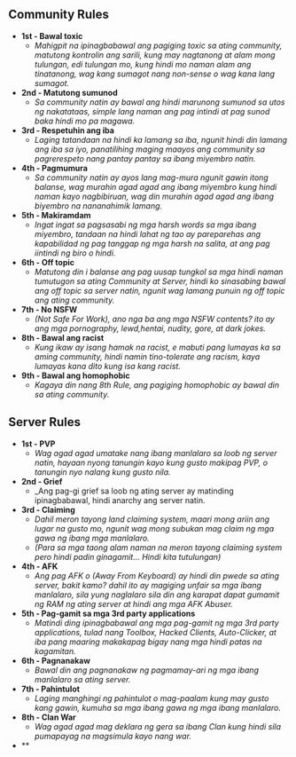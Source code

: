## Community Rules
 - **1st - Bawal toxic**
   - _Mahigpit na ipinagbabawal ang pagiging toxic sa ating community, matutong kontrolin ang sarili, kung may nagtanong at alam mong tulungan, edi tulungan mo, kung hindi mo naman alam ang tinatanong, wag kang sumagot nang non-sense o wag kana lang sumagot._
 - **2nd - Matutong sumunod**
   - _Sa community natin ay bawal ang hindi marunong sumunod sa utos ng nakatataas, simple lang naman ang pag intindi at pag sunod baka hindi mo pa magawa._
 - **3rd - Respetuhin ang iba**
   - _Laging tatandaan na hindi ka lamang sa iba, ngunit hindi din lamang ang iba sa iyo, panatilihing maging maayos ang community sa pagrerespeto nang pantay pantay sa ibang miyembro natin._
 - **4th - Pagmumura**
   - _Sa community natin ay ayos lang mag-mura ngunit gawin itong balanse, wag murahin agad agad ang ibang miyembro kung hindi naman kayo nagbibiruan, wag din murahin agad agad ang ibang biyembro na nananahimik lamang._
 - **5th - Makiramdam**
   - _Ingat ingat sa pagsasabi ng mga harsh words sa mga ibang miyembro, tandaan na hindi lahat ng tao ay pareparehas ang kapabilidad ng pag tanggap ng mga harsh na salita, at ang pag iintindi ng biro o hindi._
 - **6th - Off topic**
   - _Matutong din i balanse ang pag uusap tungkol sa mga hindi naman tumutugon sa ating Community at Server, hindi ko sinasabing bawal ang off topic sa server natin, ngunit wag lamang punuin ng off topic ang ating community._
 - **7th - No NSFW**
   - _(Not Safe For Work), ano nga ba ang mga NSFW contents? ito ay ang mga pornography, lewd,hentai, nudity, gore, at dark jokes._
 - **8th - Bawal ang racist**
   - _Kung ikaw ay isang hamak na racist, e mabuti pang lumayas ka sa aming community, hindi namin tino-tolerate ang racism, kaya lumayas kana dito kung isa kang racist._
 - **9th - Bawal ang homophobic**
   - _Kagaya din nang 8th Rule, ang pagiging homophobic ay bawal din sa ating community._


## Server Rules

- **1st - PVP**
   - _Wag agad agad umatake nang ibang manlalaro sa loob ng server natin, hayaan nyong tanungin kayo kung gusto makipag PVP, o tanungin nyo nalang kung gusto nila._
- **2nd - Grief**
   - _Ang pag-gi grief sa loob ng ating server ay matinding ipinagbabawal, hindi anarchy ang server natin.
- **3rd - Claiming**
   - _Dahil meron tayong land claiming system, maari mong ariin ang lugar na gusto mo, ngunit wag mong subukan mag claim ng mga gawa ng ibang mga manlalaro._
   - _(Para sa mga taong alam naman na meron tayong claiming system pero hindi padin ginagamit... Hindi kita tutulungan)_
- **4th - AFK**
   - _Ang pag AFK o (Away From Keyboard) ay hindi din pwede sa ating server, bakit kamo? dahil ito ay magiging unfair sa mga ibang manlalaro, sila yung naglalaro sila din ang karapat dapat gumamit ng RAM ng ating server at hindi ang mga AFK Abuser._
- **5th - Pag-gamit sa mga 3rd party applications**
   - _Matindi ding ipinagbabawal ang mga pag-gamit ng mga 3rd party applications, tulad nang Toolbox, Hacked Clients, Auto-Clicker, at iba pang maaring makakapag bigay nang mga hindi patas na kagamitan._
- **6th - Pagnanakaw**
   - _Bawal din ang pagnanakaw ng pagmamay-ari ng mga ibang manlalaro sa ating server._
- **7th - Pahintulot**
   - _Laging manghingi ng pahintulot o mag-paalam kung may gusto kang gawin, kumuha sa mga ibang gawa ng mga ibang manlalaro._
- **8th - Clan War**
   - _Wag agad agad mag deklara ng gera sa ibang Clan kung hindi sila pumapayag na magsimula kayo nang war._
- **